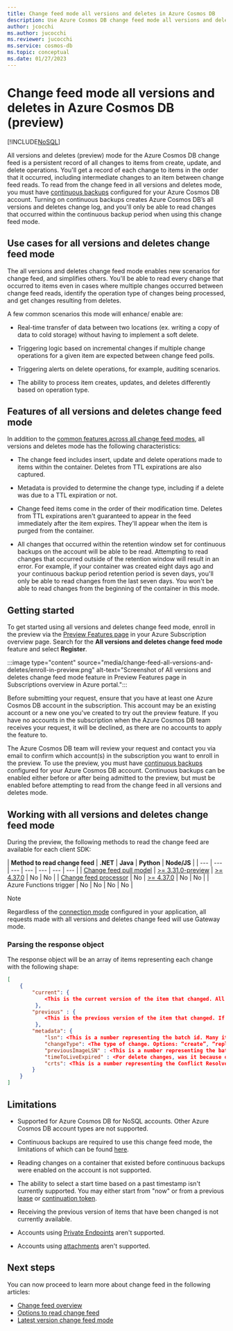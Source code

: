 ```yaml
---
title: Change feed mode all versions and deletes in Azure Cosmos DB 
description: Use Azure Cosmos DB change feed mode all versions and deletes to track changes in documents from create, update, or delete operations  
author: jcocchi
ms.author: jucocchi
ms.reviewer: jucocchi
ms.service: cosmos-db
ms.topic: conceptual
ms.date: 01/27/2023
---
```

# Change feed mode all versions and deletes in Azure Cosmos DB (preview)
[!INCLUDE[NoSQL](../includes/appliesto-nosql.md)]

All versions and deletes (preview) mode for the Azure Cosmos DB change feed is a persistent record of all changes to items from create, update, and delete operations. You'll get a record of each change to items in the order that it occurred, including intermediate changes to an item between change feed reads. To read from the change feed in all versions and deletes mode, you must have [continuous backups](../continuous-backup-restore-introduction.md) configured for your Azure Cosmos DB account. Turning on continuous backups creates Azure Cosmos DB’s all versions and deletes change log, and you'll only be able to read changes that occurred within the continuous backup period when using this change feed mode.

## Use cases for all versions and deletes change feed mode

The all versions and deletes change feed mode enables new scenarios for change feed, and simplifies others. You'll be able to read every change that occurred to items even in cases where multiple changes occurred between change feed reads, identify the operation type of changes being processed, and get changes resulting from deletes. 

A few common scenarios this mode will enhance/ enable are: 

* Real-time transfer of data between two locations (ex. writing a copy of data to cold storage) without having to implement a soft delete.

* Triggering logic based on incremental changes if multiple change operations for a given item are expected between change feed polls.

* Triggering alerts on delete operations, for example, auditing scenarios.

* The ability to process item creates, updates, and deletes differently based on operation type.

## Features of all versions and deletes change feed mode

In addition to the [common features across all change feed modes](../change-feed.md#features-of-change-feed), all versions and deletes mode has the following characteristics:

* The change feed includes insert, update and delete operations made to items within the container. Deletes from TTL expirations are also captured.

* Metadata is provided to determine the change type, including if a delete was due to a TTL expiration or not.

* Change feed items come in the order of their modification time. Deletes from TTL expirations aren't guaranteed to appear in the feed immediately after the item expires. They'll appear when the item is purged from the container. 

* All changes that occurred within the retention window set for continuous backups on the account will be able to be read. Attempting to read changes that occurred outside of the retention window will result in an error. For example, if your container was created eight days ago and your continuous backup period retention period is seven days, you'll only be able to read changes from the last seven days. You won't be able to read changes from the beginning of the container in this mode.

## Getting started

To get started using all versions and deletes change feed mode, enroll in the preview via the [Preview Features page](../../azure-resource-manager/management/preview-features.md) in your Azure Subscription overview page. Search for the **All versions and deletes change feed mode** feature and select **Register**.

:::image type="content" source="media/change-feed-all-versions-and-deletes/enroll-in-preview.png" alt-text="Screenshot of All versions and deletes change feed mode feature in Preview Features page in Subscriptions overview in Azure portal.":::

Before submitting your request, ensure that you have at least one Azure Cosmos DB account in the subscription. This account may be an existing account or a new one you've created to try out the preview feature. If you have no accounts in the subscription when the Azure Cosmos DB team receives your request, it will be declined, as there are no accounts to apply the feature to.

The Azure Cosmos DB team will review your request and contact you via email to confirm which account(s) in the subscription you want to enroll in the preview. To use the preview, you must have [continuous backups](../continuous-backup-restore-introduction.md) configured for your Azure Cosmos DB account. Continuous backups can be enabled either before or after being admitted to the preview, but must be enabled before attempting to read from the change feed in all versions and deletes mode.

## Working with all versions and deletes change feed mode

During the preview, the following methods to read the change feed are available for each client SDK:

| **Method to read change feed** | **.NET** | **Java** | **Python** | **Node/JS** |
| --- | --- | --- | --- | --- | --- | --- |
| [Change feed pull model](change-feed-pull-model.md) | [>= 3.31.0-preview](https://www.nuget.org/packages/Microsoft.Azure.Cosmos/3.17.0-preview) | [>= 4.37.0](https://mvnrepository.com/artifact/com.azure/azure-cosmos/4.37.0) |  No  |  No  |
| [Change feed processor](change-feed-processor.md) | No | [>= 4.37.0](https://mvnrepository.com/artifact/com.azure/azure-cosmos/4.37.0) | No | No |
| Azure Functions trigger | No | No | No | No |

> [!NOTE]
> Regardless of the [connection mode](sdk-connection-modes.md#available-connectivity-modes) configured in your application, all requests made with all versions and deletes change feed will use Gateway mode.

### Parsing the response object

The response object will be an array of items representing each change with the following shape:

```json
[
    {  
        "current": { 
            <This is the current version of the item that changed. All of the properties of your item will appear here. This will be    empty for delete operations.>
         },  
        "previous" : { 
            <This is the previous version of the item that changed. If the change was a delete operation, the item that was deleted will appear here. This will be empty for create and replace operations.>
         },  
        "metadata": {
            "lsn": <This is a number representing the batch id. Many items may have the same lsn.>, 
            "changeType": <The type of change. Options: “create”, “replace”, “delete”>, 
            "previousImageLSN" : <This is a number representing the batch id of the change prior to this one.>, 
            "timeToLiveExpired" : <For delete changes, was it because of a TTL expiration or not? Options: “true”, “false”>, 
            "crts": <This is a number representing the Conflict Resolved Timestamp. It has the same format as _ts.> 
        } 
    }
]
```

## Limitations

* Supported for Azure Cosmos DB for NoSQL accounts. Other Azure Cosmos DB account types are not supported.

* Continuous backups are required to use this change feed mode, the limitations of which can be found [here](../continuous-backup-restore-introduction.md#current-limitations).

* Reading changes on a container that existed before continuous backups were enabled on the account is not supported.

* The ability to select a start time based on a past timestamp isn't currently supported. You may either start from "now" or from a previous [lease](change-feed-processor.md#components-of-the-change-feed-processor) or [continuation token](change-feed-pull-model.md#saving-continuation-tokens).

* Receiving the previous version of items that have been changed is not currently available.

* Accounts using [Private Endpoints](../how-to-configure-private-endpoints.md) aren't supported.

* Accounts using [attachments](../attachments.md) aren't supported.

## Next steps

You can now proceed to learn more about change feed in the following articles:

* [Change feed overview](../change-feed.md)
* [Options to read change feed](read-change-feed.md)
* [Latest version change feed mode](change-feed-latest-version.md)
